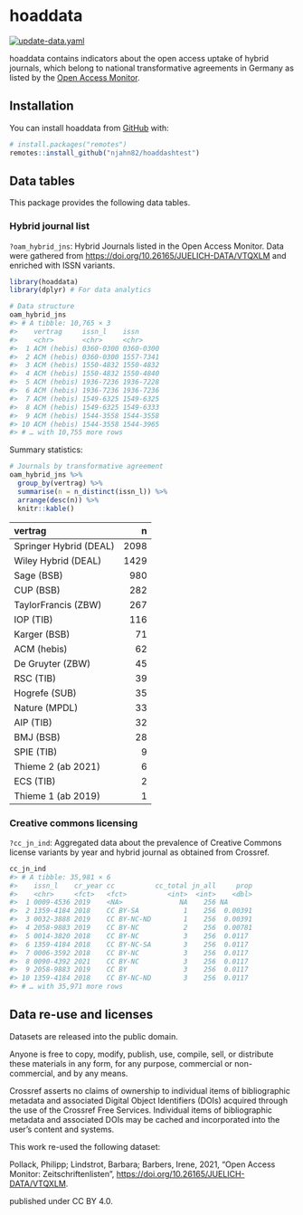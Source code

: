 
<!-- README.md is generated from README.Rmd. Please edit that file -->

# hoaddata

<!-- badges: start -->

[![update-data.yaml](https://github.com/njahn82/hoaddashtest/actions/workflows/update-data.yaml/badge.svg)](https://github.com/njahn82/hoaddashtest/actions/workflows/update-data.yaml)

<!-- badges: end -->

hoaddata contains indicators about the open access uptake of hybrid
journals, which belong to national transformative agreements in Germany
as listed by the [Open Access
Monitor](https://open-access-monitor.de/#/publications).

## Installation

You can install hoaddata from [GitHub](https://github.com/) with:

``` r
# install.packages("remotes")
remotes::install_github("njahn82/hoaddashtest")
```

## Data tables

This package provides the following data tables.

### Hybrid journal list

`?oam_hybrid_jns`: Hybrid Journals listed in the Open Access Monitor.
Data were gathered from <https://doi.org/10.26165/JUELICH-DATA/VTQXLM>
and enriched with ISSN variants.

``` r
library(hoaddata)
library(dplyr) # For data analytics

# Data structure
oam_hybrid_jns
#> # A tibble: 10,765 × 3
#>    vertrag     issn_l    issn     
#>    <chr>       <chr>     <chr>    
#>  1 ACM (hebis) 0360-0300 0360-0300
#>  2 ACM (hebis) 0360-0300 1557-7341
#>  3 ACM (hebis) 1550-4832 1550-4832
#>  4 ACM (hebis) 1550-4832 1550-4840
#>  5 ACM (hebis) 1936-7236 1936-7228
#>  6 ACM (hebis) 1936-7236 1936-7236
#>  7 ACM (hebis) 1549-6325 1549-6325
#>  8 ACM (hebis) 1549-6325 1549-6333
#>  9 ACM (hebis) 1544-3558 1544-3558
#> 10 ACM (hebis) 1544-3558 1544-3965
#> # … with 10,755 more rows
```

Summary statistics:

``` r
# Journals by transformative agreement
oam_hybrid_jns %>%
  group_by(vertrag) %>%
  summarise(n = n_distinct(issn_l)) %>%
  arrange(desc(n)) %>%
  knitr::kable()
```

| vertrag                |    n |
| :--------------------- | ---: |
| Springer Hybrid (DEAL) | 2098 |
| Wiley Hybrid (DEAL)    | 1429 |
| Sage (BSB)             |  980 |
| CUP (BSB)              |  282 |
| TaylorFrancis (ZBW)    |  267 |
| IOP (TIB)              |  116 |
| Karger (BSB)           |   71 |
| ACM (hebis)            |   62 |
| De Gruyter (ZBW)       |   45 |
| RSC (TIB)              |   39 |
| Hogrefe (SUB)          |   35 |
| Nature (MPDL)          |   33 |
| AIP (TIB)              |   32 |
| BMJ (BSB)              |   28 |
| SPIE (TIB)             |    9 |
| Thieme 2 (ab 2021)     |    6 |
| ECS (TIB)              |    2 |
| Thieme 1 (ab 2019)     |    1 |

### Creative commons licensing

`?cc_jn_ind`: Aggregated data about the prevalence of Creative Commons
license variants by year and hybrid journal as obtained from Crossref.

``` r
cc_jn_ind
#> # A tibble: 35,981 × 6
#>    issn_l    cr_year cc          cc_total jn_all     prop
#>    <chr>     <fct>   <fct>          <int>  <int>    <dbl>
#>  1 0009-4536 2019    <NA>              NA    256 NA      
#>  2 1359-4184 2018    CC BY-SA           1    256  0.00391
#>  3 0032-3888 2019    CC BY-NC-ND        1    256  0.00391
#>  4 2058-9883 2019    CC BY-NC           2    256  0.00781
#>  5 0014-3820 2018    CC BY-NC           3    256  0.0117 
#>  6 1359-4184 2018    CC BY-NC-SA        3    256  0.0117 
#>  7 0006-3592 2018    CC BY-NC           3    256  0.0117 
#>  8 0090-4392 2021    CC BY-NC           3    256  0.0117 
#>  9 2058-9883 2019    CC BY              3    256  0.0117 
#> 10 1359-4184 2018    CC BY-NC-ND        3    256  0.0117 
#> # … with 35,971 more rows
```

## Data re-use and licenses

Datasets are released into the public domain.

Anyone is free to copy, modify, publish, use, compile, sell, or
distribute these materials in any form, for any purpose, commercial or
non-commercial, and by any means.

Crossref asserts no claims of ownership to individual items of
bibliographic metadata and associated Digital Object Identifiers (DOIs)
acquired through the use of the Crossref Free Services. Individual items
of bibliographic metadata and associated DOIs may be cached and
incorporated into the user’s content and systems.

This work re-used the following dataset:

Pollack, Philipp; Lindstrot, Barbara; Barbers, Irene, 2021, “Open Access
Monitor: Zeitschriftenlisten”,
<https://doi.org/10.26165/JUELICH-DATA/VTQXLM>.

published under CC BY 4.0.
